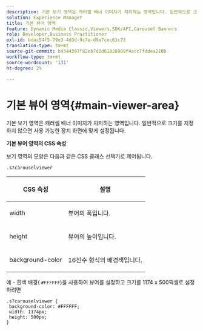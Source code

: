 ```yaml
---
description: 기본 보기 영역은 캐러셀 배너 이미지가 차지하는 영역입니다. 일반적으로 크기를 지정하지 않으면 사용 가능한 장치 화면에 맞게 설정됩니다.
solution: Experience Manager
title: 기본 뷰어 영역
feature: Dynamic Media Classic,Viewers,SDK/API,Carousel Banners
role: Developer,Business Practitioner
exl-id: bdac54f5-79e3-4d3d-9c7e-d9a7cec61c73
translation-type: tm+mt
source-git-commit: b4344397f82eb7d2d61020909f4acc7fddea210b
workflow-type: tm+mt
source-wordcount: '131'
ht-degree: 2%

---
```


# 기본 뷰어 영역{#main-viewer-area}

기본 보기 영역은 캐러셀 배너 이미지가 차지하는 영역입니다. 일반적으로 크기를 지정하지 않으면 사용 가능한 장치 화면에 맞게 설정됩니다.

<!--<a id="section_061E550C1C1D4DB2BD663A898895B38C"></a>-->

**기본 뷰어 영역의 CSS 속성**

보기 영역의 모양은 다음과 같은 CSS 클래스 선택기로 제어됩니다.

```
.s7carouselviewer
```

<table id="table_94EE3F5BBE4547C0B4943471CEE7EDE4"> 
 <thead> 
  <tr> 
   <th colname="col1" class="entry"> <p> CSS 속성 </p> </th> 
   <th colname="col2" class="entry"> <p>설명 </p> </th> 
  </tr> 
 </thead>
 <tbody> 
  <tr> 
   <td colname="col1"> <p> <span class="codeph"> width </span> </p> </td> 
   <td colname="col2"> <p>뷰어의 폭입니다. </p> </td> 
  </tr> 
  <tr> 
   <td colname="col1"> <p> <span class="codeph"> height </span> </p> </td> 
   <td colname="col2"> <p>뷰어의 높이입니다. </p> </td> 
  </tr> 
  <tr> 
   <td colname="col1"> <p> <span class="codeph"> background-color  </span> </p> </td> 
   <td colname="col2"> <p> 16진수 형식의 배경색입니다. </p> </td> 
  </tr> 
 </tbody> 
</table>

예 - 흰색 배경( `#FFFFFF`)을 사용하여 뷰어를 설정하고 크기를 1174 x 500픽셀로 설정하려면

```
.s7carouselviewer { 
 background-color: #FFFFFF; 
 width: 1174px; 
 height: 500px;  
}
```
